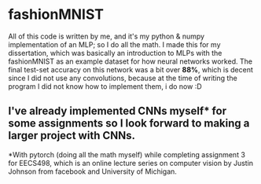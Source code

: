 # fashionMNIST

All of this code is written by me, and it's my python & numpy implementation of an MLP; so I do all the math.
I made this for my dissertation, which was basically an introduction to MLPs with the fashionMNIST as an example dataset for how neural networks worked.
The final test-set accuracy on this network was a bit over **88%**, which is decent since I did not use any convolutions, because at the time of writing the program I did not know how to implement them, i do now :D

I've already implemented CNNs myself* for some assignments so I look forward to making a larger project with CNNs.
---
*With pytorch (doing all the math myself) while completing assignment 3 for EECS498, which is an  online lecture series on computer vision by Justin Johnson from facebook and University of Michigan.

